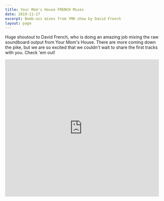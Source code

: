 ```yaml
---
title: Your Mom's House FRENCH Mixes
date: 2019-11-27
excerpt: Bomb-ass mixes from YMH show by David French 
layout: page
---
```


Huge shoutout to David French, who is doing an amazing job mixing the
raw soundboard output from Your Mom's House. There are more coming
down the pike, but we are so excited that we couldn't wait to share
the first tracks with you. Check 'em out!

<iframe width="100%" height="450" scrolling="no" frameborder="no" allow="autoplay" src="https://w.soundcloud.com/player/?url=https%3A//api.soundcloud.com/playlists/933556969&color=%23ec135a&auto_play=false&hide_related=false&show_comments=true&show_user=true&show_reposts=false&show_teaser=true"></iframe>